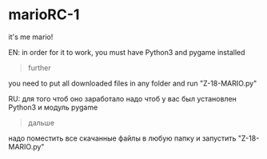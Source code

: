 # marioRC-1
it's me mario!

EN:
in order for it to work, you must have Python3 and pygame installed

>further

you need to put all downloaded files in any folder and run "Z-18-MARIO.py"

RU:
для того чтоб оно заработало надо чтоб у вас был установлен Python3 и модуль pygame

>дальше

надо поместить все скачанные файлы в любую папку и запустить "Z-18-MARIO.py"

